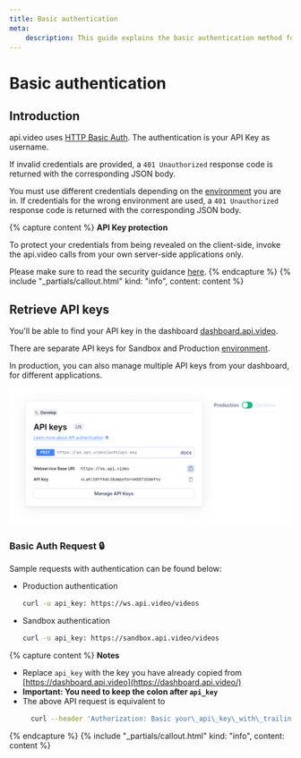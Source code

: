 ```yaml
---
title: Basic authentication
meta: 
    description: This guide explains the basic authentication method for api.video's API.
---
```


# Basic authentication

## Introduction

api.video uses [HTTP Basic Auth](https://swagger.io/docs/specification/authentication/basic-authentication/). The authentication is your API Key as username.

If invalid credentials are provided, a `401 Unauthorized` response code is returned with the corresponding JSON body.

You must use different credentials depending on the [environment](/reference/README.md#environments) you are in. If credentials for the wrong environment are used, a `401 Unauthorized` response code is returned with the corresponding JSON body.


{% capture content %}
**API Key protection**

To protect your credentials from being revealed on the client-side, invoke the api.video calls from your own server-side applications only.

Please make sure to read the security guidance [here](/reference/README.md#security).
{% endcapture %}
{% include "_partials/callout.html" kind: "info", content: content %}

## Retrieve API keys

You'll be able to find your API key in the dashboard [dashboard.api.video](https://dashboard.api.video/overview).

There are separate API keys for Sandbox and Production [environment](/reference/README.md#environments).

In production, you can also manage multiple API keys from your dashboard, for different applications.

![Managing the API keys on the dashboard](/_assets/production-api-key.png)

### Basic Auth Request 🔒

Sample requests with authentication can be found below:

* Production authentication

  ```bash
  curl -u api_key: https://ws.api.video/videos
  ```

* Sandbox authentication

  ```bash
  curl -u api_key: https://sandbox.api.video/videos
  ```

{% capture content %}
**Notes**

* Replace `api_key` with the key you have already copied from [https://dashboard.api.video](https://dashboard.api.video/)
* **Important: You need to keep the colon after `api_key`**
* The above API request is equivalent to  
  ```bash
    curl --header 'Authorization: Basic your\_api\_key\_with\_trailing\_colon\_in\_base64' https://ws.api.video/videos
  ```
{% endcapture %}
{% include "_partials/callout.html" kind: "info", content: content %}
